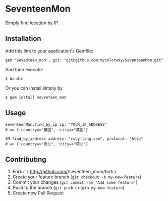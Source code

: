 # SeventeenMon

Simply find location by IP.


## Installation

Add this line to your application's Gemfile:

    gem 'seventeen_mon', git: "git@github.com:mycolorway/SeventeenMon.git"

And then execute:

    $ bundle

Or you can install simply by

    $ gem install seventeen_mon

## Usage

```(ruby)
SeventeenMon.find_by_ip ip: "YOUR_IP_ADDRESS"
# => {:country=>"英国", :city=>"英国"}

SM.find_by_address address: "ruby-lang.com", protocol: "http"
# => {:country=>"荷兰", :city=>"荷兰"}
```

## Contributing

1. Fork it ( http://github.com/<my-github-username>/seventeen_mom/fork )
2. Create your feature branch (`git checkout -b my-new-feature`)
3. Commit your changes (`git commit -am 'Add some feature'`)
4. Push to the branch (`git push origin my-new-feature`)
5. Create new Pull Request
